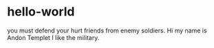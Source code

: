 # hello-world
you must defend your hurt friends from enemy soldiers.
Hi my name is Andon Templet I like the military.

